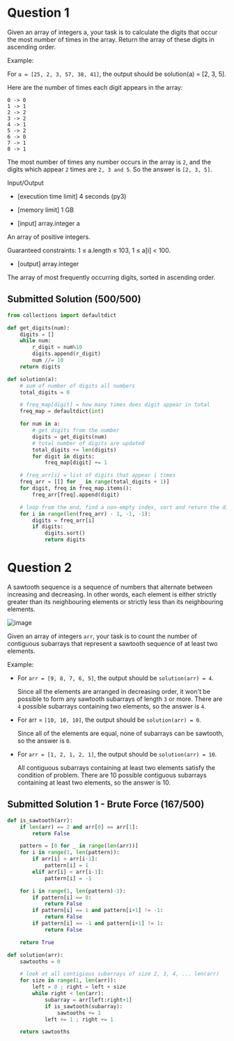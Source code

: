 # Question 1

Given an array of integers a, your task is to calculate the digits that occur the most number of times in the array. Return the array of these digits in ascending order.

Example:

For `a = [25, 2, 3, 57, 38, 41]`, the output should be solution(a) = [2, 3, 5].

Here are the number of times each digit appears in the array:

```
0 -> 0
1 -> 1
2 -> 2
3 -> 2
4 -> 1
5 -> 2
6 -> 0
7 -> 1
8 -> 1
```

The most number of times any number occurs in the array is `2`, and the digits which appear `2` times are `2, 3 and 5`. So the answer is `[2, 3, 5]`.

Input/Output

- [execution time limit] 4 seconds (py3)

- [memory limit] 1 GB

- [input] array.integer a

An array of positive integers.

Guaranteed constraints:
1 ≤ a.length ≤ 103,
1 ≤ a[i] < 100.

- [output] array.integer

The array of most frequently occurring digits, sorted in ascending order.

## Submitted Solution (500/500)

```python
from collections import defaultdict

def get_digits(num):
    digits = []
    while num:
        r_digit = num%10
        digits.append(r_digit)
        num //= 10
    return digits

def solution(a):
    # sum of number of digits all numbers
    total_digits = 0

    # freq_map[digit] = how many times does digit appear in total
    freq_map = defaultdict(int)

    for num in a:
        # get digits from the number
        digits = get_digits(num)
        # total number of digits are updated
        total_digits += len(digits)
        for digit in digits:
            freq_map[digit] += 1

    # freq_arr[i] = list of digits that appear i times
    freq_arr = [[] for _ in range(total_digits + 1)]
    for digit, freq in freq_map.items():
        freq_arr[freq].append(digit)

    # loop from the end, find a non-empty index, sort and return the digits
    for i in range(len(freq_arr) - 1, -1, -1):
        digits = freq_arr[i]
        if digits:
            digits.sort()
            return digits

```

# Question 2

A sawtooth sequence is a sequence of numbers that alternate between increasing and decreasing. In other words, each element is either strictly greater than its neighbouring elements or strictly less than its neighbouring elements.

![image](https://github.com/azimsb1/lc2023/assets/145243547/b2ccb756-12b5-4373-8e95-6684d67eaf3f)

Given an array of integers `arr`, your task is to count the number of contiguous subarrays that represent a sawtooth sequence of at least two elements.

Example:

- For `arr = [9, 8, 7, 6, 5]`, the output should be `solution(arr) = 4`.

  Since all the elements are arranged in decreasing order, it won't be possible to form any sawtooth subarrays of length `3` or more. There are `4` possible subarrays containing two elements, so the answer is `4`.

- For arr = `[10, 10, 10]`, the output should be `solution(arr) = 0`.

  Since all of the elements are equal, none of subarrays can be sawtooth, so the answer is `0`.

- For `arr = [1, 2, 1, 2, 1]`, the output should be `solution(arr) = 10`.

  All contiguous subarrays containing at least two elements satisfy the condition of problem. There are 10 possible contiguous subarrays containing at least two elements, so the answer is 10.

## Submitted Solution 1 - Brute Force (167/500)

```python
def is_sawtooth(arr):
    if len(arr) == 2 and arr[0] == arr[1]:
        return False

    pattern = [0 for _ in range(len(arr))]
    for i in range(1, len(pattern)):
        if arr[i] > arr[i-1]:
            pattern[i] = 1
        elif arr[i] < arr[i-1]:
            pattern[i] = -1

    for i in range(1, len(pattern)-1):
        if pattern[i] == 0:
            return False
        if pattern[i] == 1 and pattern[i+1] != -1:
            return False
        if pattern[i] == -1 and pattern[i+1] != 1:
            return False

    return True

def solution(arr):
    sawtooths = 0

    # look at all contigious subarrays of size 2, 3, 4, ... len(arr)
    for size in range(1, len(arr)):
        left = 0 ; right = left + size
        while right < len(arr):
            subarray = arr[left:right+1]
            if is_sawtooth(subarray):
                sawtooths += 1
            left += 1 ; right += 1

    return sawtooths
```
